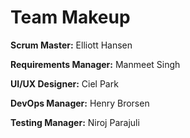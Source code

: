 # Team Makeup

__Scrum Master:__ Elliott Hansen

__Requirements Manager:__ Manmeet Singh

__UI/UX Designer:__ Ciel Park

__DevOps Manager:__ Henry Brorsen

__Testing Manager:__ Niroj Parajuli
